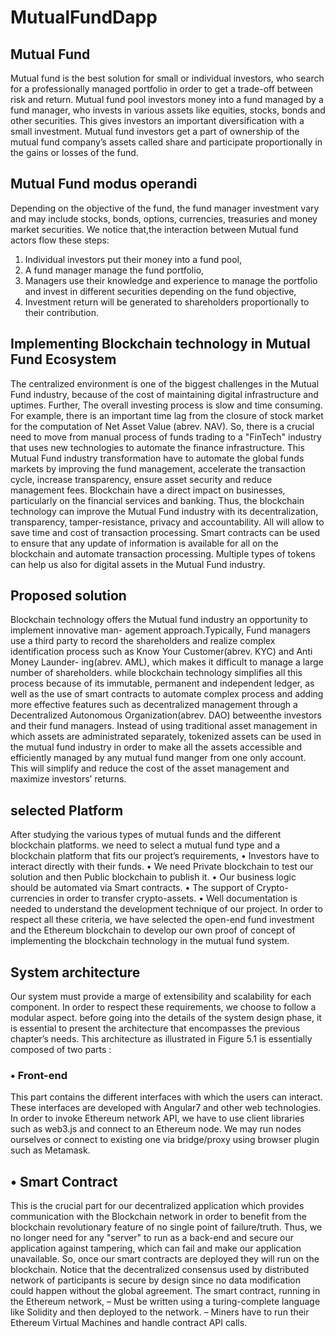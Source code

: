# MutualFundDapp
## **Mutual Fund**

Mutual fund is the best solution for small or individual investors, who search for a professionally
managed portfolio in order to get a trade-off between risk and return. Mutual fund pool investors money
into a fund managed by a fund manager, who invests in various assets like equities, stocks, bonds and
other securities. This gives investors an important diversification with a small investment. Mutual fund
investors get a part of ownership of the mutual fund company’s assets called share and participate
proportionally in the gains or losses of the fund.

## **Mutual Fund modus operandi**

Depending on the objective of the fund, the fund manager investment vary and may include
stocks, bonds, options, currencies, treasuries and money market securities. 
We notice that,the interaction between Mutual fund actors flow these steps:
1. Individual investors put their money into a fund pool,
2. A fund manager manage the fund portfolio,
3. Managers use their knowledge and experience to manage the portfolio and invest in different
securities depending on the fund objective,
4. Investment return will be generated to shareholders proportionally to their contribution.

## **Implementing Blockchain technology in Mutual Fund Ecosystem**

The centralized environment is one of the biggest challenges in the Mutual Fund industry, because of
the cost of maintaining digital infrastructure and uptimes. Further, The overall investing process is slow
and time consuming. For example, there is an important time lag from the closure of stock market for
the computation of Net Asset Value (abrev. NAV).
So, there is a crucial need to move from manual process of funds trading to a "FinTech" industry that uses
new technologies to automate the finance infrastructure. This Mutual Fund industry transformation have
to automate the global funds markets by improving the fund management, accelerate the transaction
cycle, increase transparency, ensure asset security and reduce management fees.
Blockchain have a direct impact on businesses, particularly on the financial services and banking.
Thus, the blockchain technology can improve the Mutual Fund industry with its decentralization,
transparency, tamper-resistance, privacy and accountability. All will allow to save time and cost of
transaction processing.
Smart contracts can be used to ensure that any update of information is available for all on the blockchain
and automate transaction processing. Multiple types of tokens can help us also for digital assets in the
Mutual Fund industry.

## **Proposed solution**
Blockchain technology offers the Mutual fund industry an opportunity to implement innovative man-
agement approach.Typically, Fund managers use a third party to record the shareholders and realize
complex identification process such as Know Your Customer(abrev. KYC) and Anti Money Launder-
ing(abrev. AML), which makes it difficult to manage a large number of shareholders. while blockchain
technology simplifies all this process because of its immutable, permanent and independent ledger, as
well as the use of smart contracts to automate complex process and adding more effective features such
as decentralized management through a Decentralized Autonomous Organization(abrev. DAO) betweenthe investors and their fund managers. Instead of using traditional asset management in which assets
are administrated separately, tokenized assets can be used in the mutual fund industry in order to make
all the assets accessible and efficiently managed by any mutual fund manger from one only account.
This will simplify and reduce the cost of the asset management and maximize investors’ returns.

 
## **selected Platform**
After studying the various types of mutual funds and the different blockchain platforms. we need to
select a mutual fund type and a blockchain platform that fits our project’s requirements,
• Investors have to interact directly with their funds.
• We need Private blockchain to test our solution and then Public blockchain to publish it.
• Our business logic should be automated via Smart contracts.
• The support of Crypto-currencies in order to transfer crypto-assets.
• Well documentation is needed to understand the development technique of our project.
In order to respect all these criteria, we have selected the open-end fund investment and the Ethereum
blockchain to develop our own proof of concept of implementing the blockchain technology in the
mutual fund system.


## **System architecture**
Our system must provide a marge of extensibility and scalability for each component. In order to respect
these requirements, we choose to follow a modular aspect.
before going into the details of the system design phase, it is essential to present the architecture that
encompasses the previous chapter’s needs. This architecture as illustrated in Figure 5.1 is essentially
composed of two parts :

### • Front-end 

This part contains the different interfaces with which the users can interact. These
interfaces are developed with Angular7 and other web technologies.
In order to invoke Ethereum network API, we have to use client libraries such as web3.js and connect
to an Ethereum node. We may run nodes ourselves or connect to existing one via bridge/proxy
using browser plugin such as Metamask.

## • Smart Contract 

This is the crucial part for our decentralized application which provides
communication with the Blockchain network in order to benefit from the blockchain revolutionary
feature of no single point of failure/truth. Thus, we no longer need for any "server" to run as a
back-end and secure our application against tampering, which can fail and make our application
unavailable. So, once our smart contracts are deployed they will run on the blockchain. Notice that
the decentralized consensus used by distributed network of participants is secure by design since
no data modification could happen without the global agreement. The smart contract, running in
the Ethereum network,
– Must be written using a turing-complete language like Solidity and then deployed to the
network.
– Miners have to run their Ethereum Virtual Machines and handle contract API calls.













